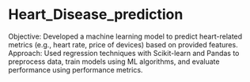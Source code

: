 # Heart_Disease_prediction
Objective: Developed a machine learning model to predict heart-related metrics (e.g., heart rate, price of devices) based on provided features. Approach: Used regression techniques with Scikit-learn and Pandas to preprocess data, train models using ML algorithms, and evaluate performance using performance metrics.
